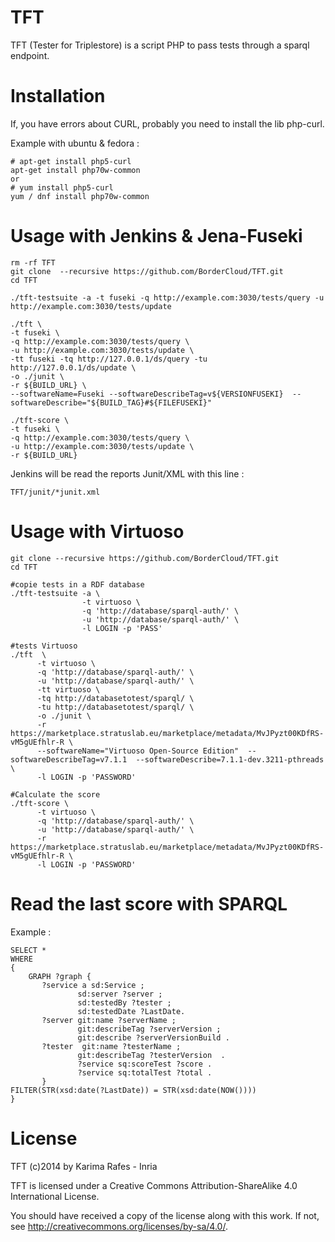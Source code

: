 TFT
===

TFT (Tester for Triplestore) is a script PHP to pass tests through a sparql endpoint.

Installation
============
If, you have errors about CURL, probably you need to install the lib php-curl.

Example with ubuntu & fedora :
```
# apt-get install php5-curl
apt-get install php70w-common
or
# yum install php5-curl
yum / dnf install php70w-common
```

Usage with Jenkins & Jena-Fuseki
==================

```
rm -rf TFT 
git clone  --recursive https://github.com/BorderCloud/TFT.git
cd TFT

./tft-testsuite -a -t fuseki -q http://example.com:3030/tests/query -u http://example.com:3030/tests/update 

./tft \
-t fuseki \
-q http://example.com:3030/tests/query \
-u http://example.com:3030/tests/update \
-tt fuseki -tq http://127.0.0.1/ds/query -tu http://127.0.0.1/ds/update \
-o ./junit \
-r ${BUILD_URL} \
--softwareName=Fuseki --softwareDescribeTag=v${VERSIONFUSEKI}  --softwareDescribe="${BUILD_TAG}#${FILEFUSEKI}"
 
./tft-score \
-t fuseki \
-q http://example.com:3030/tests/query \
-u http://example.com:3030/tests/update \
-r ${BUILD_URL} 
```

Jenkins will be read the reports Junit/XML with this line :

```
TFT/junit/*junit.xml
```


Usage with Virtuoso
==================
```
git clone --recursive https://github.com/BorderCloud/TFT.git
cd TFT
 
#copie tests in a RDF database
./tft-testsuite -a \
                -t virtuoso \
                -q 'http://database/sparql-auth/' \
                -u 'http://database/sparql-auth/' \
                -l LOGIN -p 'PASS'
 
#tests Virtuoso
./tft  \
      -t virtuoso \
      -q 'http://database/sparql-auth/' \
      -u 'http://database/sparql-auth/' \
      -tt virtuoso \
      -tq http://databasetotest/sparql/ \
      -tu http://databasetotest/sparql/ \
      -o ./junit \
      -r https://marketplace.stratuslab.eu/marketplace/metadata/MvJPyzt00KDfRS-vM5gUEfhlr-R \
      --softwareName="Virtuoso Open-Source Edition"  --softwareDescribeTag=v7.1.1  --softwareDescribe=7.1.1-dev.3211-pthreads \
      -l LOGIN -p 'PASSWORD'
 
#Calculate the score
./tft-score \
      -t virtuoso \
      -q 'http://database/sparql-auth/' \
      -u 'http://database/sparql-auth/' \
      -r https://marketplace.stratuslab.eu/marketplace/metadata/MvJPyzt00KDfRS-vM5gUEfhlr-R \
      -l LOGIN -p 'PASSWORD'
```

Read the last score with SPARQL
===============================

Example :
```
SELECT *
WHERE
{
	GRAPH ?graph {
       ?service a sd:Service ;
               sd:server ?server ;
               sd:testedBy ?tester ;
               sd:testedDate ?LastDate.
       ?server git:name ?serverName ;
               git:describeTag ?serverVersion ;
               git:describe ?serverVersionBuild .
       ?tester  git:name ?testerName ;
               git:describeTag ?testerVersion  .
			   ?service sq:scoreTest ?score .
			   ?service sq:totalTest ?total .
       }
FILTER(STR(xsd:date(?LastDate)) = STR(xsd:date(NOW())))
}
```

License
=======

TFT (c)2014 by Karima Rafes - Inria

TFT is licensed under a Creative Commons Attribution-ShareAlike 4.0 International License.

You should have received a copy of the license along with this work. If not, see http://creativecommons.org/licenses/by-sa/4.0/.
